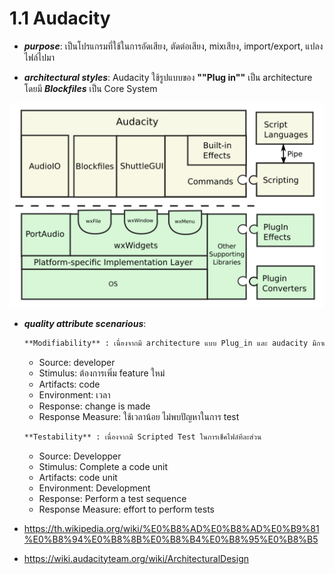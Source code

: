 # 1.1 Audacity
- ***purpose***: เป็นโปรแกรมที่ใช้ในการอัดเสียง, ตัดต่อเสียง, mixเสียง, import/export, แปลงไฟล์ไปมา         

- ***architectural styles***: Audacity ใช้รูปแบบของ **""Plug in""** เป็น architecture โดยมี ***Blockfiles*** เป็น Core System

 ![pic!](https://github.com/kritsanaphat/Software-Architecture/blob/main/audacityARCHITEC.png "layer")

- ***quality attribute scenarious***: 
    ```sh 
    **Modifiability** : เนื่องจากมี architecture แบบ Plug_in และ audacity มีกาแบ่งmoduleเป็นย่อยๆ จึงทำให้การเพิ่ม feature ใหม่นั้นเป็นเรื่องที่สะดวก และรวดเร็ว
    ```

    - Source: developer 
    - Stimulus: ต้องการเพิ่ม feature ใหม่  
    - Artifacts: code
    - Environment: เวลา        
    - Response: change is made
    - Response Measure: ใช้เวลาน้อย ไม่พบปัญหาในการ test
    


    ```sh 
    **Testability** : เนื่องจากมี Scripted Test ในการเช็คไฟล์ทีละส่วน
    ```
    - Source: Developper
    - Stimulus: Complete a code unit
    - Artifacts: code unit
    - Environment: Development      
    - Response: Perform a test sequence
    - Response Measure: effort to perform tests
    



- https://th.wikipedia.org/wiki/%E0%B8%AD%E0%B8%AD%E0%B9%81%E0%B8%94%E0%B8%8B%E0%B8%B4%E0%B8%95%E0%B8%B5
- https://wiki.audacityteam.org/wiki/ArchitecturalDesign

